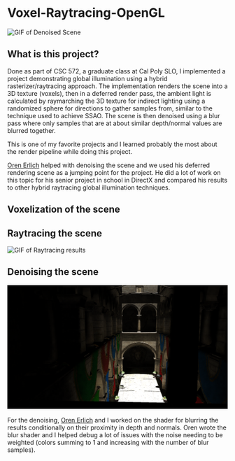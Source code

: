 # Voxel-Raytracing-OpenGL
![GIF of Denoised Scene](https://github.com/johnmanardiii/Voxel-Raytracing-OpenGL/blob/main/images/denoised_swinging.gif?raw=true)

## What is this project?
Done as part of CSC 572, a graduate class at Cal Poly SLO, I implemented a project demonstrating global illumination using a hybrid rasterizer/raytracing approach. The implementation renders the scene into a 3D texture (voxels), then in a deferred render pass, the ambient light is calculated by raymarching the 3D texture for indirect lighting using a randomized sphere for directions to gather samples from, similar to the technique used to achieve SSAO. The scene is then denoised using a blur pass where only samples that are at about similar depth/normal values are blurred together.

This is one of my favorite projects and I learned probably the most about the render pipeline while doing this project.

[Oren Erlich](https://www.linkedin.com/in/orenerlich/overlay/contact-info/) helped with denoising the scene and we used his deferred rendering scene as a jumping point for the project. He did a lot of work on this topic for his senior project in school in DirectX and compared his results to other hybrid raytracing global illumination techniques.

## Voxelization of the scene

## Raytracing the scene
![GIF of Raytracing results](https://github.com/johnmanardiii/Voxel-Raytracing-OpenGL/blob/main/images/swinging_light.gif?raw=true)


## Denoising the scene

![GIF of Raytracing results](https://github.com/johnmanardiii/Voxel-Raytracing-OpenGL/blob/main/images/raytrace_full.png?raw=true)

For the denoising, [Oren Erlich](https://www.linkedin.com/in/orenerlich/) and I worked on the shader for blurring the results conditionally on their proximity in depth and normals. Oren wrote the blur shader and I helped debug a lot of issues with the noise needing to be weighted (colors summing to 1 and increasing with the number of blur samples).